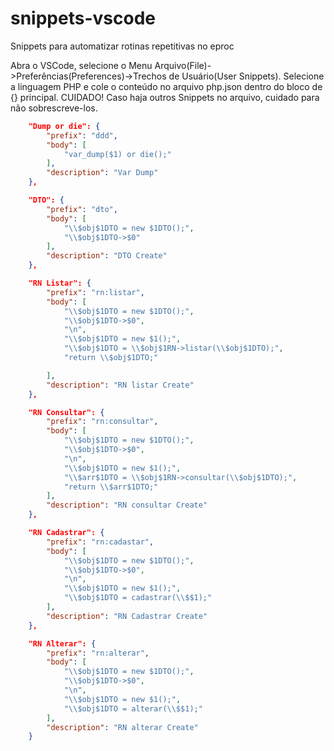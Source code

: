 # snippets-vscode
Snippets para automatizar rotinas repetitivas no eproc

Abra o VSCode, selecione o Menu Arquivo(File)->Preferências(Preferences)->Trechos de Usuário(User Snippets). 
Selecione a linguagem PHP e cole o conteúdo no arquivo php.json dentro do bloco de {} principal.
CUIDADO! Caso haja outros Snippets no arquivo, cuidado para não sobrescreve-los.

```json
	"Dump or die": {
		"prefix": "ddd",
		"body": [
			"var_dump($1) or die();"
		],
		"description": "Var Dump"
	},

	"DTO": {
		"prefix": "dto",
		"body": [
			"\\$obj$1DTO = new $1DTO();",
			"\\$obj$1DTO->$0"
		],
		"description": "DTO Create"
	},

	"RN Listar": {
		"prefix": "rn:listar",
		"body": [
			"\\$obj$1DTO = new $1DTO();",
			"\\$obj$1DTO->$0",
			"\n",
			"\\$obj$1DTO = new $1();",
			"\\$obj$1DTO = \\$obj$1RN->listar(\\$obj$1DTO);",
			"return \\$obj$1DTO;"

		],
		"description": "RN listar Create"
	},

	"RN Consultar": {
		"prefix": "rn:consultar",
		"body": [
			"\\$obj$1DTO = new $1DTO();",
			"\\$obj$1DTO->$0",
			"\n",
			"\\$obj$1DTO = new $1();",
			"\\$arr$1DTO = \\$obj$1RN->consultar(\\$obj$1DTO);",
			"return \\$arr$1DTO;"
		],
		"description": "RN consultar Create"
	},

	"RN Cadastrar": {
		"prefix": "rn:cadastar",
		"body": [
			"\\$obj$1DTO = new $1DTO();",
			"\\$obj$1DTO->$0",
			"\n",
			"\\$obj$1DTO = new $1();",
			"\\$obj$1DTO = cadastrar(\\$$1);"
		],
		"description": "RN Cadastrar Create"
	},

	"RN Alterar": {
		"prefix": "rn:alterar",
		"body": [
			"\\$obj$1DTO = new $1DTO();",
			"\\$obj$1DTO->$0",
			"\n",
			"\\$obj$1DTO = new $1();",
			"\\$obj$1DTO = alterar(\\$$1);"
		],
		"description": "RN alterar Create"
	}

```
